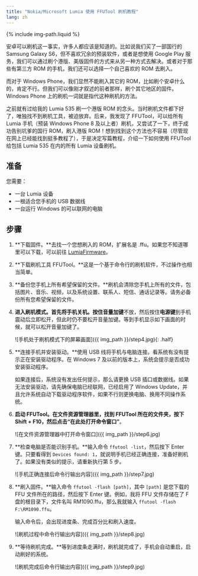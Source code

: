 ```yaml
---
title: "Nokia/Microsoft Lumia 使用 FFUTool 刷机教程"
lang: zh
---
```

{% include img-path.liquid %}

安卓可以刷机这一事实，许多人都应该是知道的。比如说我们买了一部国行的 Samsung Galaxy S6，但不喜欢冗余的预装软件，或者是想使用 Google Play 服务，我们可以通过刷个港版、美版固件的方式来从另一种方式去解决。或者对于那些有第三方 ROM 的手机，我们还可以选择一个自己喜欢的 ROM 去刷入。

而对于 Windows Phone，我们显然不能刷入其它的 ROM，比如刷个安卓什么的，肯定不行。但我们可以像刚才叙述的前者那样，刷个其它地区的固件。Windows Phone 上的刷机一词就是指代这种刷机的方法。

之前就有过给我的 Lumia 535 刷一个港版 ROM 的念头。当时刷机文件都下好了，唯独找不到刷机工具，被迫放弃。后来，我发现了 FFUTool，可以给所有 Lumia 手机（预装 Windows Phone 8 及以上者）刷机，又尝试了一下，终于成功告别坑爹的国行 ROM，刷入港版 ROM！想到找到这个方法也不容易（尽管现在网上已经能找到挺多教程了），于是决定写篇教程，介绍一下如何使用 FFUTool 给包括 Lumia 535 在内的所有 Lumia 设备刷机。

## 准备

您需要：
- 一台 Lumia 设备
- 一根适合您手机的 USB 数据线
- 一台运行 Windows 的可以联网的电脑

## 步骤

1. **下载固件。**去找一个您想刷入的 ROM，扩展名是 .ffu。如果您不知道哪里可以下载，可以前往 [LumiaFirmware](http://www.lumiafirmware.com/)。

2. **下载刷机工具 FFUTool。**这是一个基于命令行的刷机软件，不过操作也相当简单。

3. **备份您手机上所有希望保留的文件。**刷机会清除您手机上所有的文件，包括图片、音乐、视频，以及系统设置、联系人、短信、通话记录等。请务必备份所有您希望保留的文件。

4. **进入刷机模式。**首先将手机关机。按住**音量加键**不放，然后按住**电源键**到手机震动后立即松开，但此时仍不要松开音量加键。等到手机显示如下画面的时候，就可以松开音量加键了。

   ![手机处于刷机模式下的屏幕画面]({{ img_path }}/step4.jpg){: .half}

5. **连接手机并安装驱动。**使用 USB 线将手机与电脑连接。看系统有没有提示正在安装驱动程序。在 Windows 7 及以前的版本上，系统会提示是否成功安装驱动程序。

   如果连接后，系统没有发出任何提示，那么请更换 USB 插口或数据线。如果无法安装驱动，请先确保电脑已经联网，已经启用了 Windows Update，并且允许系统自动下载驱动程序软件，如果不行则更换电脑、换用不同操作系统。

6. **启动 FFUTool。**在文件资源管理器里，找到 FFUTool 所在的文件夹，按下 **Shift + F10**，然后点击**“在此处打开命令窗口”**。

   ![在文件资源管理器中打开命令窗口]({{ img_path }}/step6.jpg)

7. **检查电脑是否能识别手机。**输入命令 `ffutool -list`，然后按下 Enter 键。只要看得到 `Devices found: 1`，就说明手机已经正确连接，准备好刷机了。如果没有类似的提示，请重新执行第 5 步。

   ![手机正确连接后命令行输出内容]({{ img_path }}/step7.jpg)

8. **刷入固件。**输入命令 `ffutool -flash [path]`，其中 `[path]`  是您下载的 FFU 文件所在的路径，然后按下 Enter 键。例如，我将 FFU 文件存储在了 F 盘的根目录下，文件名叫 RM1090.ffu，那么我就输入 `ffutool -flash F:\RM1090.ffu`。

   输入命令后，会出现进度条、完成百分比和刷入速度。

   ![刷机过程中命令行输出内容]({{ img_path }}/step8.jpg)

9. **等待刷机完成。**等到进度条走满时，刷机就完成了，手机会自动重启，启动刷好的系统。

   ![刷机完成后命令行输出内容]({{ img_path }}/step9.jpg)
